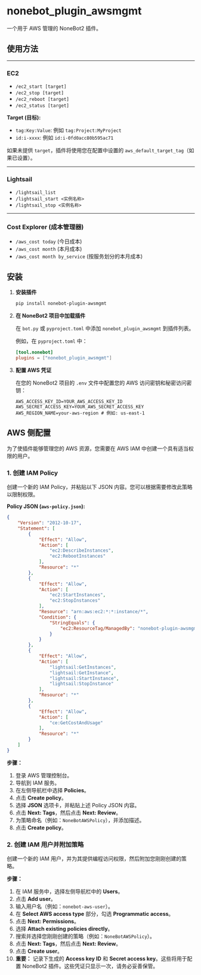 # nonebot_plugin_awsmgmt

一个用于 AWS 管理的 NoneBot2 插件。

## 使用方法

---
### EC2
- `/ec2_start [target]`
- `/ec2_stop [target]`
- `/ec2_reboot [target]`
- `/ec2_status [target]`

**Target (目标):**
- `tag:Key:Value`:  例如 `tag:Project:MyProject`
- `id:i-xxxx`: 例如 `id:i-0fd0acc80b595ac71`

如果未提供 `target`，插件将使用您在配置中设置的 `aws_default_target_tag`（如果已设置）。

---
### Lightsail
- `/lightsail_list`
- `/lightsail_start <实例名称>`
- `/lightsail_stop <实例名称>`

---
### Cost Explorer (成本管理器)
- `/aws_cost today` (今日成本)
- `/aws_cost month` (本月成本)
- `/aws_cost month by_service` (按服务划分的本月成本)

## 安装

1.  **安装插件**

    ```bash
    pip install nonebot-plugin-awsmgmt
    ```

2.  **在 NoneBot2 项目中加载插件**

    在 `bot.py` 或 `pyproject.toml` 中添加 `nonebot_plugin_awsmgmt` 到插件列表。

    例如，在 `pyproject.toml` 中：

    ```toml
    [tool.nonebot]
    plugins = ["nonebot_plugin_awsmgmt"]
    ```

3.  **配置 AWS 凭证**

    在您的 NoneBot2 项目的 `.env` 文件中配置您的 AWS 访问密钥和秘密访问密钥：

    ```
    AWS_ACCESS_KEY_ID=YOUR_AWS_ACCESS_KEY_ID
    AWS_SECRET_ACCESS_KEY=YOUR_AWS_SECRET_ACCESS_KEY
    AWS_REGION_NAME=your-aws-region # 例如: us-east-1
    ```

## AWS 侧配置

为了使插件能够管理您的 AWS 资源，您需要在 AWS IAM 中创建一个具有适当权限的用户。

### 1. 创建 IAM Policy

创建一个新的 IAM Policy，并粘贴以下 JSON 内容。您可以根据需要修改此策略以限制权限。

**Policy JSON (`aws-policy.json`):**

```json
{
    "Version": "2012-10-17",
    "Statement": [
        {
            "Effect": "Allow",
            "Action": [
                "ec2:DescribeInstances",
                "ec2:RebootInstances"
            ],
            "Resource": "*"
        },
        {
            "Effect": "Allow",
            "Action": [
                "ec2:StartInstances",
                "ec2:StopInstances"
            ],
            "Resource": "arn:aws:ec2:*:*:instance/*",
            "Condition": {
                "StringEquals": {
                    "ec2:ResourceTag/ManagedBy": "nonebot-plugin-awsmgmt"
                }
            }
        },
        {
            "Effect": "Allow",
            "Action": [
                "lightsail:GetInstances",
                "lightsail:GetInstance",
                "lightsail:StartInstance",
                "lightsail:StopInstance"
            ],
            "Resource": "*"
        },
        {
            "Effect": "Allow",
            "Action": [
                "ce:GetCostAndUsage"
            ],
            "Resource": "*"
        }
    ]
}
```

**步骤：**

1.  登录 AWS 管理控制台。
2.  导航到 IAM 服务。
3.  在左侧导航栏中选择 **Policies**。
4.  点击 **Create policy**。
5.  选择 **JSON** 选项卡，并粘贴上述 Policy JSON 内容。
6.  点击 **Next: Tags**，然后点击 **Next: Review**。
7.  为策略命名（例如：`NoneBotAWSPolicy`），并添加描述。
8.  点击 **Create policy**。

### 2. 创建 IAM 用户并附加策略

创建一个新的 IAM 用户，并为其提供编程访问权限，然后附加您刚刚创建的策略。

**步骤：**

1.  在 IAM 服务中，选择左侧导航栏中的 **Users**。
2.  点击 **Add user**。
3.  输入用户名（例如：`nonebot-aws-user`）。
4.  在 **Select AWS access type** 部分，勾选 **Programmatic access**。
5.  点击 **Next: Permissions**。
6.  选择 **Attach existing policies directly**。
7.  搜索并选择您刚刚创建的策略（例如：`NoneBotAWSPolicy`）。
8.  点击 **Next: Tags**，然后点击 **Next: Review**。
9.  点击 **Create user**。
10. **重要：** 记录下生成的 **Access key ID** 和 **Secret access key**。这些将用于配置 NoneBot2 插件。这些凭证只显示一次，请务必妥善保管。